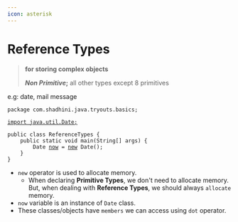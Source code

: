 ```yaml
---
icon: asterisk
---
```


# Reference Types

> **for storing complex objects**&#x20;
>
> _**Non Primitive**_**;** all other types except 8 primitives

e.g: date, mail message



<pre class="language-java"><code class="lang-java">package com.shadhini.java.tryouts.basics;

<a data-footnote-ref href="#user-content-fn-1">import java.util.Date;</a>

public class ReferenceTypes {
    public static void main(String[] args) {
        Date <a data-footnote-ref href="#user-content-fn-2">now</a> = <a data-footnote-ref href="#user-content-fn-3">new</a> Date();
    }
}
</code></pre>

* `new` operator is used to allocate memory.
  * When declaring **Primitive Types**, we don't need to allocate memory. But, when dealing with **Reference Types**, we should always `allocate` memory.
* `now` variable is an instance of `Date` class.
* These classes/objects have `members` we can access using `dot` operator.







[^1]: To use a Date class from java.util package which is different from the current package of the current class, we need to `import` java.util  package first.

[^2]: instance of `Date` class

[^3]: used to allocate memory for the variable
